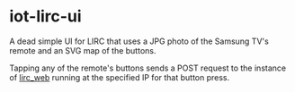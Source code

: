 # iot-lirc-ui

A dead simple UI for LIRC that uses a JPG photo of the Samsung TV's remote and
an SVG map of the buttons.

Tapping any of the remote's buttons sends a POST request to the instance of
[lirc_web][LircWeb] running at the specified IP for that button press.

[LircWeb]: https://github.com/juanpescador/lirc_web
